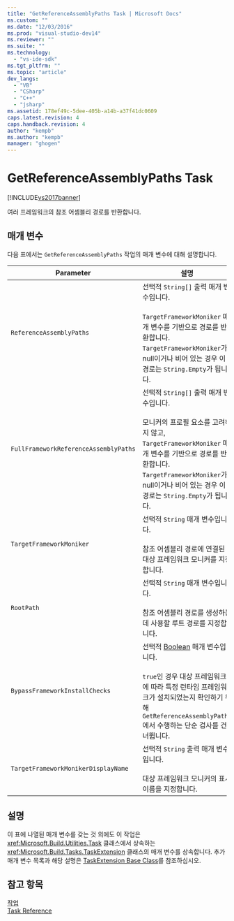 ```yaml
---
title: "GetReferenceAssemblyPaths Task | Microsoft Docs"
ms.custom: ""
ms.date: "12/03/2016"
ms.prod: "visual-studio-dev14"
ms.reviewer: ""
ms.suite: ""
ms.technology: 
  - "vs-ide-sdk"
ms.tgt_pltfrm: ""
ms.topic: "article"
dev_langs: 
  - "VB"
  - "CSharp"
  - "C++"
  - "jsharp"
ms.assetid: 178ef49c-5dee-405b-a14b-a37f41dc0609
caps.latest.revision: 4
caps.handback.revision: 4
author: "kempb"
ms.author: "kempb"
manager: "ghogen"
---
```

# GetReferenceAssemblyPaths Task
[!INCLUDE[vs2017banner](../code-quality/includes/vs2017banner.md)]

여러 프레임워크의 참조 어셈블리 경로를 반환합니다.  
  
## 매개 변수  
 다음 표에서는 `GetReferenceAssemblyPaths` 작업의 매개 변수에 대해 설명합니다.  
  
|Parameter|설명|  
|---------------|--------|  
|`ReferenceAssemblyPaths`|선택적 `String[]` 출력 매개 변수입니다.<br /><br /> `TargetFrameworkMoniker` 매개 변수를 기반으로 경로를 반환합니다.  `TargetFrameworkMoniker`가 null이거나 비어 있는 경우 이 경로는 `String.Empty`가 됩니다.|  
|`FullFrameworkReferenceAssemblyPaths`|선택적 `String[]` 출력 매개 변수입니다.<br /><br /> 모니커의 프로필 요소를 고려하지 않고, `TargetFrameworkMoniker` 매개 변수를 기반으로 경로를 반환합니다.  `TargetFrameworkMoniker`가 null이거나 비어 있는 경우 이 경로는 `String.Empty`가 됩니다.|  
|`TargetFrameworkMoniker`|선택적 `String` 매개 변수입니다.<br /><br /> 참조 어셈블리 경로에 연결된 대상 프레임워크 모니커를 지정합니다.|  
|`RootPath`|선택적 `String` 매개 변수입니다.<br /><br /> 참조 어셈블리 경로를 생성하는 데 사용할 루트 경로를 지정합니다.|  
|`BypassFrameworkInstallChecks`|선택적 [Boolean](assetId:///Boolean?qualifyHint=False&autoUpgrade=True) 매개 변수입니다.<br /><br /> `true`인 경우 대상 프레임워크에 따라 특정 런타임 프레임워크가 설치되었는지 확인하기 위해 `GetReferenceAssemblyPaths`에서 수행하는 단순 검사를 건너뜁니다.|  
|`TargetFrameworkMonikerDisplayName`|선택적 `String` 출력 매개 변수입니다.<br /><br /> 대상 프레임워크 모니커의 표시 이름을 지정합니다.|  
  
## 설명  
 이 표에 나열된 매개 변수를 갖는 것 외에도 이 작업은 <xref:Microsoft.Build.Utilities.Task> 클래스에서 상속하는 <xref:Microsoft.Build.Tasks.TaskExtension> 클래스의 매개 변수를 상속합니다.  추가 매개 변수 목록과 해당 설명은 [TaskExtension Base Class](../msbuild/taskextension-base-class.md)를 참조하십시오.  
  
## 참고 항목  
 [작업](../msbuild/msbuild-tasks.md)   
 [Task Reference](../msbuild/msbuild-task-reference.md)